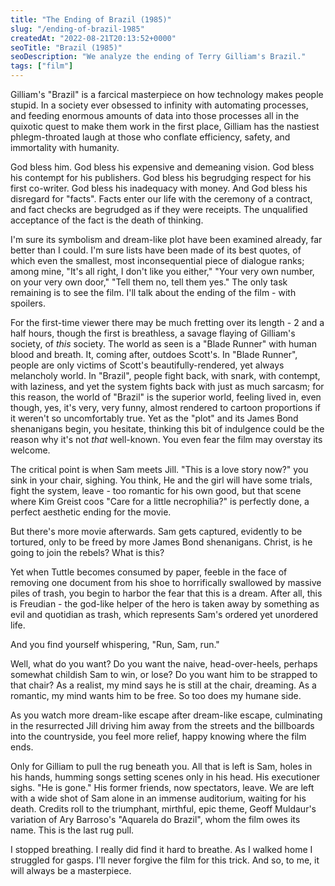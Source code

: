 ```yaml
---
title: "The Ending of Brazil (1985)"
slug: "/ending-of-brazil-1985"
createdAt: "2022-08-21T20:13:52+0000"
seoTitle: "Brazil (1985)"
seoDescription: "We analyze the ending of Terry Gilliam's Brazil."
tags: ["film"]
---
```


Gilliam's "Brazil" is a farcical masterpiece on how technology makes people stupid. In a society ever obsessed to infinity with automating processes, and feeding enormous amounts of data into those processes all in the quixotic quest to make them work in the first place, Gilliam has the nastiest phlegm-throated laugh at those who conflate efficiency, safety, and immortality with humanity.

God bless him. God bless his expensive and demeaning vision. God bless his contempt for his publishers. God bless his begrudging respect for his first co-writer. God bless his inadequacy with money. And God bless his disregard for "facts". Facts enter our life with the ceremony of a contract, and fact checks are begrudged as if they were receipts. The unqualified acceptance of the fact is the death of thinking.

I'm sure its symbolism and dream-like plot have been examined already, far better than I could. I'm sure lists have been made of its best quotes, of which even the smallest, most inconsequential piece of dialogue ranks; among mine, "It's all right, I don't like you either," "Your very own number, on your very own door," "Tell them no, tell them yes." The only task remaining is to see the film. I'll talk about the ending of the film - with spoilers.

For the first-time viewer there may be much fretting over its length - 2 and a half hours, though the first is breathless, a savage flaying of Gilliam's society, of _this_ society. The world as seen is a "Blade Runner" with human blood and breath. It, coming after, outdoes Scott's. In "Blade Runner", people are only victims of Scott's beautifully-rendered, yet always melancholy world. In "Brazil", people fight back, with snark, with contempt, with laziness, and yet the system fights back with just as much sarcasm; for this reason, the world of "Brazil" is the superior world, feeling lived in, even though, yes, it's very, very funny, almost rendered to cartoon proportions if it weren't so uncomfortably true. Yet as the "plot" and its James Bond shenanigans begin, you hesitate, thinking this bit of indulgence could be the reason why it's not _that_ well-known. You even fear the film may overstay its welcome.

The critical point is when Sam meets Jill. "This is a love story now?" you sink in your chair, sighing. You think, He and the girl will have some trials, fight the system, leave - too romantic for his own good, but that scene where Kim Greist coos "Care for a little necrophilia?" is perfectly done, a perfect aesthetic ending for the movie.

But there's more movie afterwards. Sam gets captured, evidently to be tortured, only to be freed by more James Bond shenanigans. Christ, is he going to join the rebels? What is this?

Yet when Tuttle becomes consumed by paper, feeble in the face of removing one document from his shoe to horrifically swallowed by massive piles of trash, you begin to harbor the fear that this is a dream. After all, this is Freudian - the god-like helper of the hero is taken away by something as evil and quotidian as trash, which represents Sam's ordered yet unordered life.

And you find yourself whispering, "Run, Sam, run."

Well, what do you want? Do you want the naive, head-over-heels, perhaps somewhat childish Sam to win, or lose? Do you want him to be strapped to that chair? As a realist, my mind says he is still at the chair, dreaming. As a romantic, my mind wants him to be free. So too does my humane side.

As you watch more dream-like escape after dream-like escape, culminating in the resurrected Jill driving him away from the streets and the billboards into the countryside, you feel more relief, happy knowing where the film ends.

Only for Gilliam to pull the rug beneath you. All that is left is Sam, holes in his hands, humming songs setting scenes only in his head. His executioner sighs. "He is gone." His former friends, now spectators, leave. We are left with a wide shot of Sam alone in an immense auditorium, waiting for his death. Credits roll to the triumphant, mirthful, epic theme, Geoff Muldaur's variation of Ary Barroso's "Aquarela do Brazil", whom the film owes its name. This is the last rug pull.

I stopped breathing. I really did find it hard to breathe. As I walked home I struggled for gasps. I'll never forgive the film for this trick. And so, to me, it will always be a masterpiece.